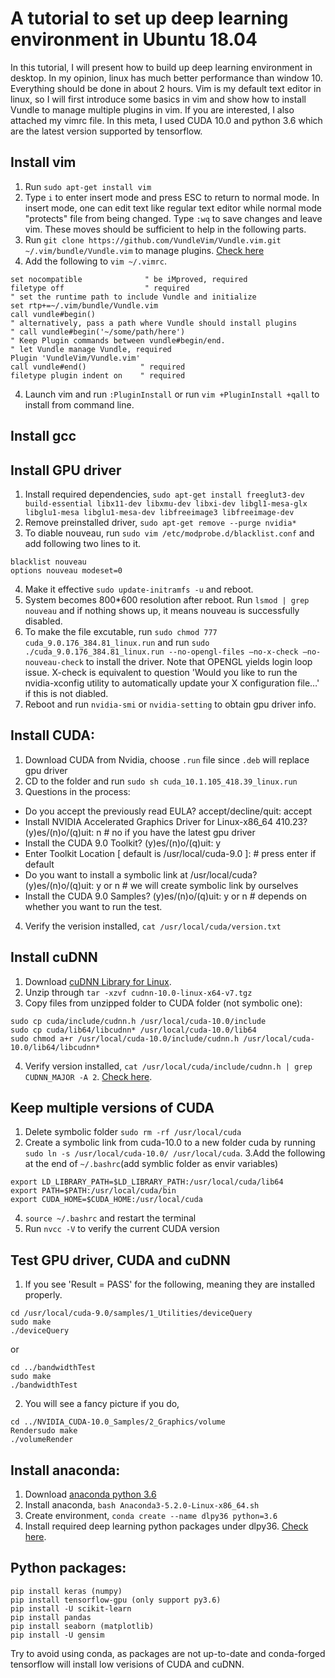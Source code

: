 # A tutorial to set up deep learning environment in Ubuntu 18.04
In this tutorial, I will present how to build up deep learning environment in desktop. In my opinion, linux has much better performance than window 10. Everything should be done in about 2 hours. Vim is my default text editor in linux, so I will first introduce some basics in vim and show how to install Vundle to manage multiple plugins in vim. If you are interested, I also attached my vimrc file. In this meta, I used CUDA 10.0 and python 3.6 which are the latest version supported by tensorflow.

## Install vim
1. Run ```sudo apt-get install vim```
2. Type ```i``` to enter insert mode and press ESC to return to normal mode. In insert mode, one can edit text like regular text editor while normal mode "protects" file from being changed. Type ```:wq``` to save changes and leave vim. These moves should be sufficient to help in the following parts.
2. Run ```git clone https://github.com/VundleVim/Vundle.vim.git ~/.vim/bundle/Vundle.vim``` to manage plugins. [Check here](https://github.com/VundleVim/Vundle.vim)
3. Add the following to ```vim ~/.vimrc```.
```
set nocompatible              " be iMproved, required
filetype off                  " required
" set the runtime path to include Vundle and initialize
set rtp+=~/.vim/bundle/Vundle.vim
call vundle#begin()
" alternatively, pass a path where Vundle should install plugins
" call vundle#begin('~/some/path/here')
" Keep Plugin commands between vundle#begin/end.
" let Vundle manage Vundle, required
Plugin 'VundleVim/Vundle.vim'
call vundle#end()            " required
filetype plugin indent on    " required
```
4. Launch vim and run ```:PluginInstall``` or run ```vim +PluginInstall +qall``` to install from command line.



## Install gcc



## Install GPU driver
1. Install required dependencies, ```sudo apt-get install freeglut3-dev build-essential libx11-dev libxmu-dev libxi-dev libgl1-mesa-glx libglu1-mesa libglu1-mesa-dev libfreeimage3 libfreeimage-dev```
2. Remove preinstalled driver, ```sudo apt-get remove --purge nvidia*```
3. To diable nouveau, run ```sudo vim /etc/modprobe.d/blacklist.conf``` and add following two lines to it.
```
blacklist nouveau
options nouveau modeset=0
```
4. Make it effective ```sudo update-initramfs -u``` and reboot.
5. System becomes 800*600 resolution after reboot. Run ```lsmod | grep nouveau``` and if nothing shows up, it means nouveau is successfully disabled.
6. To make the file excutable, run ```sudo chmod 777 cuda_9.0.176_384.81_linux.run``` and run ```sudo ./cuda_9.0.176_384.81_linux.run --no-opengl-files –no-x-check –no-nouveau-check``` to install the driver.	Note that OPENGL yields login loop issue. X-check is equivalent to question 'Would you like to run the nvidia-xconfig utility to automatically update your X configuration file…' if this is not diabled.
7. Reboot and run ```nvidia-smi``` or ```nvidia-setting``` to obtain gpu driver info.



## Install CUDA:
1. Download CUDA from Nvidia, choose ```.run``` file since ```.deb``` will replace gpu driver
2. CD to the folder and run ```sudo sh cuda_10.1.105_418.39_linux.run```
3. Questions in the process:

* Do you accept the previously read EULA?
accept/decline/quit: accept
* Install NVIDIA Accelerated Graphics Driver for Linux-x86_64 410.23?
(y)es/(n)o/(q)uit: n # no if you have the latest gpu driver
* Install the CUDA 9.0 Toolkit?
(y)es/(n)o/(q)uit: y
* Enter Toolkit Location
[ default is /usr/local/cuda-9.0 ]: # press enter if default
* Do you want to install a symbolic link at /usr/local/cuda?
(y)es/(n)o/(q)uit: y or n # we will create symbolic link by ourselves
* Install the CUDA 9.0 Samples?	(y)es/(n)o/(q)uit: y or n # depends on whether you want to run the test.
4. Verify the verision installed, ```cat /usr/local/cuda/version.txt```



## Install cuDNN
1. Download [cuDNN Library for Linux](https://developer.nvidia.com/rdp/cudnn-download).
2. Unzip through ```tar -xzvf cudnn-10.0-linux-x64-v7.tgz```
3. Copy files from unzipped folder to CUDA folder (not symbolic one):
```
sudo cp cuda/include/cudnn.h /usr/local/cuda-10.0/include
sudo cp cuda/lib64/libcudnn* /usr/local/cuda-10.0/lib64
sudo chmod a+r /usr/local/cuda-10.0/include/cudnn.h /usr/local/cuda-10.0/lib64/libcudnn*
```
4. Verify version installed, ```cat /usr/local/cuda/include/cudnn.h | grep CUDNN_MAJOR -A 2```. [Check here](https://docs.nvidia.com/deeplearning/sdk/cudnn-install/index.html).



## Keep multiple versions of CUDA
1. Delete symbolic folder ```sudo rm -rf /usr/local/cuda```
2. Create a symbolic link from cuda-10.0 to a new folder cuda by running ```sudo ln -s /usr/local/cuda-10.0/ /usr/local/cuda```. 
3.Add the following at the end of ```~/.bashrc```(add symblic folder as envir variables)
```
export LD_LIBRARY_PATH=$LD_LIBRARY_PATH:/usr/local/cuda/lib64
export PATH=$PATH:/usr/local/cuda/bin
export CUDA_HOME=$CUDA_HOME:/usr/local/cuda
```
4. ```source ~/.bashrc``` and restart the terminal
5. Run ```nvcc -V``` to verify the current CUDA version



## Test GPU driver, CUDA and cuDNN
1. If you see 'Result = PASS' for the following, meaning they are installed properly.
```
cd /usr/local/cuda-9.0/samples/1_Utilities/deviceQuery
sudo make
./deviceQuery
```
or
```
cd ../bandwidthTest
sudo make
./bandwidthTest
```
2. You will see a fancy picture if you do,
```
cd ../NVIDIA_CUDA-10.0_Samples/2_Graphics/volume
Rendersudo make
./volumeRender
```


## Install anaconda:
1. Download [anaconda python 3.6](https://repo.continuum.io/archive/)
2. Install anaconda, ```bash Anaconda3-5.2.0-Linux-x86_64.sh```
3. Create environment, ```conda create --name dlpy36 python=3.6```
4. Install required deep learning python packages under dlpy36. [Check here](https://www.digitalocean.com/community/tutorials/how-to-install-anaconda-on-ubuntu-18-04-quickstart).



## Python packages:
```
pip install keras (numpy)
pip install tensorflow-gpu (only support py3.6)
pip install -U scikit-learn
pip install pandas
pip install seaborn (matplotlib)
pip install -U gensim
```
Try to avoid using conda, as packages are not up-to-date and conda-forged tensorflow will install low verisions of CUDA and cuDNN.
